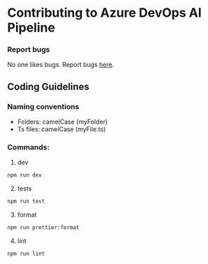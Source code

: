 # Contributing to Azure DevOps AI Pipeline

### Report bugs

No one likes bugs. Report bugs [here](https://github.com/Serviceware/azure-devops-ai-pipeline/issues).

## Coding Guidelines

### Naming conventions

- Folders: camelCase (myFolder)
- Ts files: camelCase (myFile.ts)

### Commands:

1. dev

  ```bash
  npm run dev
  ```

2. tests

  ```bash
  npm run test
  ```

3. format

  ```bash
  npm run prettier:format
  ```

4. lint

  ```bash
  npm run lint
  ```
